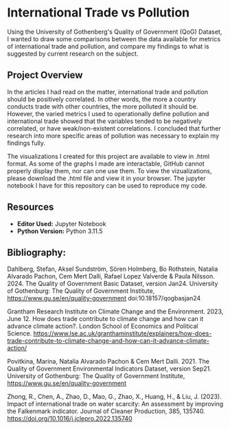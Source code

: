 # International Trade vs Pollution
Using the University of Gothenberg's Quality of Government (QoG) Dataset, I wanted to draw some comparisons between the data available for metrics of international trade and pollution, and compare my findings to what is suggested by current research on the subject.

## Project Overview
In the articles I had read on the matter, international trade and pollution should be positively correlated. In other words, the more a country conducts trade with other countries, the more polluted it should be. However, the varied metrics I used to operationally define pollution and international trade showed that the variables tended to be negatively correlated, or have weak/non-existent correlations. I concluded that further research into more specific areas of pollution was necessary to explain my findings fully.

The visualizations I created for this project are available to view in .html format. As some of the graphs I made are interactable, GitHub cannot properly display them, nor can one use them. To view the vizualizations, please download the .html file and view it in your browser. The jupyter notebook I have for this repository can be used to reproduce my code.

## Resources
- **Editor Used:**  Jupyter Notebook
- **Python Version:** Python 3.11.5

## Bibliography:

Dahlberg, Stefan, Aksel Sundström, Sören Holmberg, Bo Rothstein, Natalia Alvarado Pachon, Cem Mert Dalli, Rafael Lopez Valverde & Paula Nilsson. 2024. The Quality of Government Basic Dataset, version Jan24. University of Gothenburg: The Quality of Government Institute, https://www.gu.se/en/quality-government doi:10.18157/qogbasjan24

Grantham Research Institute on Climate Change and the Environment. 2023, June 12. How does trade contribute to climate change and how can it advance climate action?. London School of Economics and Political Science. https://www.lse.ac.uk/granthaminstitute/explainers/how-does-trade-contribute-to-climate-change-and-how-can-it-advance-climate-action/

Povitkina, Marina, Natalia Alvarado Pachon & Cem Mert Dalli. 2021. The Quality of Government Environmental Indicators Dataset, version Sep21. University of Gothenburg: The Quality of Government Institute, https://www.gu.se/en/quality-government

Zhong, R., Chen, A., Zhao, D., Mao, G., Zhao, X., Huang, H., & Liu, J. (2023). Impact of international trade on water scarcity: An assessment by improving the Falkenmark indicator. Journal of Cleaner Production, 385, 135740. https://doi.org/10.1016/j.jclepro.2022.135740
